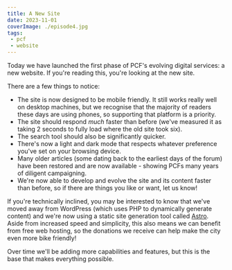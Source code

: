 ```yaml
---
title: A New Site
date: 2023-11-01
coverImage: ./episode4.jpg
tags:
 - pcf
 - website
---
```


Today we have launched the first phase of PCF's evolving digital services: a new website.  If you're reading this, you're looking at the new site.

There are a few things to notice:
* The site is now designed to be mobile friendly.  It still works really well on desktop machines, but we recognise that the majority of readers these days are using phones, so supporting that platform is a priority.
* The site should respond _much_ faster than before (we've measured it as taking 2 seconds to fully load where the old site took six).
* The search tool should also be significantly quicker.
* There's now a light and dark mode that respects whatever preference you've set on your browsing device.
* Many older articles (some dating back to the earliest days of the forum) have been restored and are now available -  showing PCFs many years of diligent campaigning.
* We're now able to develop and evolve the site and its content faster than before, so if there are things you like or want, let us know! 

If you're technically inclined, you may be interested to know that we've moved away from WordPress (which uses PHP to dynamically generate content) and we're now using a static site generation tool called [Astro](https://astro.build/).  Aside from increased speed and simplicity, this also means we can benefit from free web hosting, so the donations we receive can help make the city even more bike friendly!

Over time we'll be adding more capabilities and features, but this is the base that makes everything possible.
